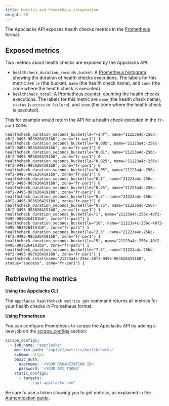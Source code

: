 ```yaml
---
title: Metrics and Prometheus integration
weight: 40
---
```


The Appclacks API exposes health checks metrics in the [Prometheus](https://prometheus.io/) format.

## Exposed metrics

Two metrics about health checks are exposed by the Appclacks API:

- `healthcheck_duration_seconds_bucket`: A [Prometheus histogram](https://prometheus.io/docs/concepts/metric_types/#histogram) showing the duration of health checks executions.
The labels for this metric are `le` (the bucket), `name` (the health check name), and `zone` (the zone where the health check is executed).
- `healthcheck_total`: A [Prometheus counter](https://prometheus.io/docs/concepts/metric_types/#counter), counting the health checks executions.
The labels for this metric are `name` (the health check name), `status` (`success` or `failure`), and `zone` (the zone where the health check is executed).

This for example would return the API for a health check executed in the `fr-par1` zone:

```
healthcheck_duration_seconds_bucket{le="+Inf", name="21223a4c-256c-48f2-9495-9836264191b8", zone="fr-par1"} 1
healthcheck_duration_seconds_bucket{le="0.005", name="21223a4c-256c-48f2-9495-9836264191b8", zone="fr-par1"} 0
healthcheck_duration_seconds_bucket{le="0.01", name="21223a4c-256c-48f2-9495-9836264191b8", zone="fr-par1"} 0
healthcheck_duration_seconds_bucket{le="0.025", name="21223a4c-256c-48f2-9495-9836264191b8", zone="fr-par1"} 0
healthcheck_duration_seconds_bucket{le="0.05", name="21223a4c-256c-48f2-9495-9836264191b8", zone="fr-par1"} 0
healthcheck_duration_seconds_bucket{le="0.1", name="21223a4c-256c-48f2-9495-9836264191b8", zone="fr-par1"} 0
healthcheck_duration_seconds_bucket{le="0.25", name="21223a4c-256c-48f2-9495-9836264191b8", zone="fr-par1"} 0
healthcheck_duration_seconds_bucket{le="0.5", name="21223a4c-256c-48f2-9495-9836264191b8", zone="fr-par1"} 0
healthcheck_duration_seconds_bucket{le="0.75", name="21223a4c-256c-48f2-9495-9836264191b8", zone="fr-par1"} 1
healthcheck_duration_seconds_bucket{le="1", name="21223a4c-256c-48f2-9495-9836264191b8", zone="fr-par1"} 1
healthcheck_duration_seconds_bucket{le="10", name="21223a4c-256c-48f2-9495-9836264191b8", zone="fr-par1"} 1
healthcheck_duration_seconds_bucket{le="2.5", name="21223a4c-256c-48f2-9495-9836264191b8", zone="fr-par1"} 1
healthcheck_duration_seconds_bucket{le="5", name="21223a4c-256c-48f2-9495-9836264191b8", zone="fr-par1"} 1
healthcheck_duration_seconds_bucket{le="7.5", name="21223a4c-256c-48f2-9495-9836264191b8", zone="fr-par1"} 1
healthcheck_total{name="21223a4c-256c-48f2-9495-9836264191b8", status="success", zone="fr-par1"} 1
```

## Retrieving the metrics

**Using the Appclacks CLI**

The `appclacks healthcheck metrics get` command returns all metrics for your health checks in Prometheus format.

**Using Prometheus**

You can configure Prometheus to scrape the Appclacks API by adding a new job on the [scrape_configs](https://prometheus.io/docs/prometheus/latest/configuration/configuration/#scrape_config) section:

```yaml
scrape_configs:
  - job_name: "appclacks"
    metrics_path: "/api/v1/metrics/healthchecks"
    scheme: https
    basic_auth:
      username: '<YOUR ORGANIZATION ID>'
      password: '<YOUR API TOKEN'
    static_configs:
      - targets:
          - "api.appclacks.com"
```

Be sure to use a token allowing you to get metrics, as explained in the [Authentication guide](/guides/authentication/).
